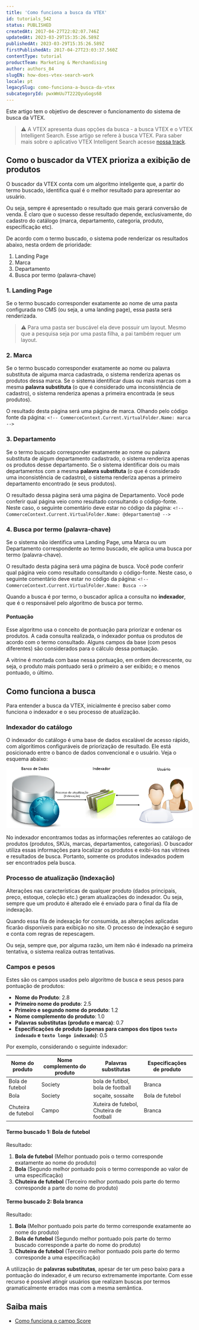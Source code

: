 ```yaml
---
title: 'Como funciona a busca da VTEX'
id: tutorials_542
status: PUBLISHED
createdAt: 2017-04-27T22:02:07.746Z
updatedAt: 2023-03-29T15:35:26.589Z
publishedAt: 2023-03-29T15:35:26.589Z
firstPublishedAt: 2017-04-27T23:03:37.560Z
contentType: tutorial
productTeam: Marketing & Merchandising
author: authors_84
slugEN: how-does-vtex-search-work
locale: pt
legacySlug: como-funciona-a-busca-da-vtex
subcategoryId: pwxWmUu7T222QyuGogs68
---
```


Este artigo tem o objetivo de descrever o funcionamento do sistema de busca da VTEX.

>⚠️ A VTEX apresenta duas opções da busca - a busca VTEX e o VTEX Intelligent Search. Esse artigo se refere à busca VTEX. Para saber mais sobre o aplicativo VTEX Intelligent Search acesse <a href = "https://help.vtex.com/pt/tracks/vtex-intelligent-search--19wrbB7nEQcmwzDPl1l4Cb">nossa track</a>.

## Como o buscador da VTEX prioriza a exibição de produtos

O buscador da VTEX conta com um algoritmo inteligente que, a partir do termo buscado, identifica qual é o melhor resultado para apresentar ao usuário.

Ou seja, sempre é apresentado o resultado que mais gerará conversão de venda. É claro que o sucesso desse resultado depende, exclusivamente, do cadastro do catálogo (marca, departamento, categoria, produto, especificação etc).

De acordo com o termo buscado, o sistema pode renderizar os resultados abaixo, nesta ordem de prioridade:
1. Landing Page
2. Marca
3. Departamento
4. Busca por termo (palavra-chave)

### 1. Landing Page

Se o termo buscado corresponder exatamente ao nome de uma pasta configurada no CMS (ou seja, a uma landing page), essa pasta será renderizada.

>⚠️ Para uma pasta ser buscável ela deve possuir um layout. Mesmo que a pesquisa seja por uma pasta filha, a pai também requer um layout.

### 2. Marca

Se o termo buscado corresponder exatamente ao nome ou palavra substituta de alguma marca cadastrada, o sistema renderiza apenas os produtos dessa marca. Se o sistema identificar duas ou mais marcas com a mesma **palavra substituta** (o que é considerado uma inconsistência de cadastro), o sistema renderiza apenas a primeira encontrada (e seus produtos).

O resultado desta página será uma página de marca. Olhando pelo código fonte da página: `<!-- CommerceContext.Current.VirtualFolder.Name: marca -->`

### 3. Departamento

Se o termo buscado corresponder exatamente ao nome ou palavra substituta de algum departamento cadastrado, o sistema renderiza apenas os produtos desse departamento. Se o sistema identificar dois ou mais departamentos com a mesma **palavra substituta** (o que é considerado uma inconsistência de cadastro), o sistema renderiza apenas a primeiro departamento encontrado (e seus produtos).

O resultado dessa página será uma página de Departamento. Você pode conferir qual página veio como resultado consultando o código-fonte. Neste caso, o seguinte comentário deve estar no código da página: `<!-- CommerceContext.Current.VirtualFolder.Name: @departamento@ -->`

### 4. Busca por termo (palavra-chave)

Se o sistema não identifica uma Landing Page, uma Marca ou um Departamento correspondente ao termo buscado, ele aplica uma busca por termo (palavra-chave).

O resultado desta página será uma página de busca. Você pode conferir qual página veio como resultado consultando o código-fonte. Neste caso, o seguinte comentário deve estar no código da página: `<!-- CommerceContext.Current.VirtualFolder.Name: Busca -->`

Quando a busca é por termo, o buscador aplica a consulta no __indexador__, que é o responsável pelo algoritmo de busca por termo. 

#### Pontuação

Esse algoritmo usa o conceito de pontuação para priorizar e ordenar os produtos.
A cada consulta realizada, o indexador pontua os produtos de acordo com o termo consultado. Alguns campos da base (com pesos diferentes) são considerados para o cálculo dessa pontuação.

A vitrine é montada com base nessa pontuação, em ordem decrescente, ou seja, o produto mais pontuado será o primeiro a ser exibido; e o menos pontuado, o último.

## Como funciona a busca

Para entender a busca da VTEX, inicialmente é preciso saber como funciona o indexador e o seu processo de atualização.

### Indexador do catálogo

O indexador do catálogo é uma base de dados escalável de acesso rápido, com algorítimos configuráveis de priorização de resultado. Ele está posicionado entre o banco de dados convencional e o usuário. Veja o esquema abaixo:

![](https://raw.githubusercontent.com/vtexdocs/help-center-content/refs/heads/main/docs/pt/tutorials/Catalog/Products%20and%20SKUs/como-funciona-a-busca-da-vtex_1.png)

No indexador encontramos todas as informações referentes ao catálogo de produtos (produtos, SKUs, marcas, departamentos, categorias). O buscador utiliza essas informações para localizar os produtos e exibi-los nas vitrines e resultados de busca. Portanto, somente os produtos indexados podem ser encontrados pela busca.

### Processo de atualização (Indexação)

Alterações nas características de qualquer produto (dados principais, preço, estoque, coleção etc.) geram atualizações do indexador. Ou seja, sempre que um produto é alterado ele é enviado para o final da fila de indexação.

Quando essa fila de indexação for consumida, as alterações aplicadas ficarão disponíveis para exibição no site. O processo de indexação é seguro e conta com regras de repescagem. 

Ou seja, sempre que, por alguma razão, um item não é indexado na primeira tentativa, o sistema realiza outras tentativas.

### Campos e pesos

Estes são os campos usados pelo algoritmo de busca e seus pesos para pontuação de produtos:
- __Nome do Produto__: 2.8
- __Primeiro nome do produto__: 2.5
- __Primeiro e segundo nome do produto__: 1.2
- __Nome complemento do produto__: 1.0
- __Palavras substitutas (produto e marca)__: 0.7
- __Especificações de produto (apenas para campos dos tipos `texto indexado` e `texto longo indexado`)__: 0.5

Por exemplo, considerando o seguinte indexador:

| Nome do produto     | Nome complemento do produto	    | Palavras substitutas     | Especificações de produto     |
| ---------- | ---------- | ---------- | ---------- |
| Bola de futebol       | Society       | bola de futibol, bola de football       | Branca       |
| Bola       | Society       | soçaite, sossaite       | Bola de futebol       |
| Chuteira de futebol       | Campo       | Xuteira de futebol, Chuteira de football       | Branca       |

#### Termo buscado 1: Bola de futebol

Resultado:
1. **Bola de futebol** (Melhor pontuado pois o termo corresponde exatamente ao nome do produto)
2. **Bola** (Segundo melhor pontuado pois o termo corresponde ao valor de uma especificação)
3. **Chuteira de futebol** (Terceiro melhor pontuado pois parte do termo corresponde a parte do nome do produto)

#### Termo buscado 2: Bola branca

Resultado:
1. **Bola** (Melhor pontuado pois parte do termo corresponde exatamente ao nome do produto)
2. **Bola de futebol** (Segundo melhor pontuado pois parte do termo buscado corresponde a parte do nome do produto)
3. **Chuteira de futebol** (Terceiro melhor pontuado pois parte do termo corresponde a uma especificação)

A utilização de __palavras substitutas__, apesar de ter um peso baixo para a pontuação do indexador, é um recurso extremamente importante. Com esse recurso é possível atingir usuários que realizam buscas por termos gramaticalmente errados mas com a mesma semântica.

## Saiba mais
 - [Como funciona o campo Score](https://help.vtex.com/pt/tutorial/como-funciona-o-campo-score--1BUZC0mBYEEIUgeQYAKcae) 

